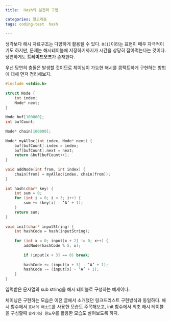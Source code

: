```yaml
---
title:  Hash의 실전적 구현

categories: 알고리즘 
tags: coding-test  hash
 
---
```


  
생각보다 해시 자료구조는 다양하게 활용될 수 있다. `O(1)`이라는 표현이 매우 자극적이기도 하지만, 문제는 해시테이블에 저장하기까지가 시간을 상당히 잡아먹는다는 것이다. 당연하게도 **트레이드오프**가 존재한다.  
  
우선 당연히 충돌은 발생할 것이므로 체이닝이 가능한 해시를 콤팩트하게 구현하는 방법에 대해 먼저 정리해보자.  
  
```cpp  
#include <stdio.h>  
  
struct Node {  
	int index;  
	Node* next;  
}  
  
Node buf[100000];  
int bufCount;  
  
Node* chain[100000];  
  
Node* myAlloc(int index, Node* next) {  
	buf[bufCount].index = index;  
	buf[bufCount].next = next;  
	return &buf[bufCount++];  
}  
  
void addNode(int from, int index) {  
	chain[from] = myAlloc(index, chain[from]);  
}  
  
int hash(char* key) {  
	int sum = 0;  
	for (int i = 0; i < 3; i++) {  
		sum += (key[i] - ‘A’ + 1);  
	}  
	return sum;  
}  
  
void init(char* inputString) {  
	int hashCode = hash(inputString);  
  
	for (int x = 0; input[x + 2] != 0; x++) {  
		addNode(hashCode % 5, x);  
  
		if (input[x + 3] == 0) break;  
  
		hashCode += (input[x + 3] - ‘A’ + 1);  
		hashCode -= (input[x] - ‘A’ + 1);  
	}  
}  
```  
  
입력받은 문자열의 sub string을 해시 테이블로 구성하는 예제이다.  
  
체이닝은 구현하는 모습은 이전 글에서 소개했던 링크드리스트 구현방식과 동일하다. 해시 함수에서 `호너의 메소드`를 사용한 모습도 주목해보고, init 함수에서 최초 해시 테이블을 구성할때 `슬라이딩 윈도우`를 활용한 모습도 살펴보도록 하자.  
